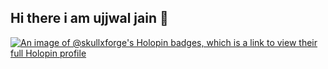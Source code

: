 ## Hi there i am ujjwal jain 👋

[![An image of @skullxforge's Holopin badges, which is a link to view their full Holopin profile](https://holopin.me/skullxforge)](https://holopin.io/@skullxforge)
